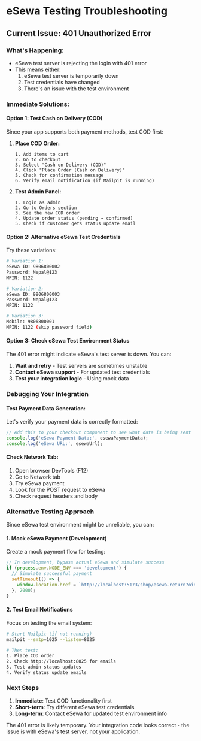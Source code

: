 # eSewa Testing Troubleshooting

## Current Issue: 401 Unauthorized Error

### What's Happening:
- eSewa test server is rejecting the login with 401 error
- This means either:
  1. eSewa test server is temporarily down
  2. Test credentials have changed
  3. There's an issue with the test environment

### Immediate Solutions:

#### Option 1: Test Cash on Delivery (COD)
Since your app supports both payment methods, test COD first:

1. **Place COD Order:**
   ```
   1. Add items to cart
   2. Go to checkout  
   3. Select "Cash on Delivery (COD)"
   4. Click "Place Order (Cash on Delivery)"
   5. Check for confirmation message
   6. Verify email notification (if Mailpit is running)
   ```

2. **Test Admin Panel:**
   ```
   1. Login as admin
   2. Go to Orders section
   3. See the new COD order
   4. Update order status (pending → confirmed)
   5. Check if customer gets status update email
   ```

#### Option 2: Alternative eSewa Test Credentials
Try these variations:

```bash
# Variation 1:
eSewa ID: 9806800002
Password: Nepal@123  
MPIN: 1122

# Variation 2:
eSewa ID: 9806800003
Password: Nepal@123
MPIN: 1122

# Variation 3:
Mobile: 9806800001
MPIN: 1122 (skip password field)
```

#### Option 3: Check eSewa Test Environment Status
The 401 error might indicate eSewa's test server is down. You can:

1. **Wait and retry** - Test servers are sometimes unstable
2. **Contact eSewa support** - For updated test credentials
3. **Test your integration logic** - Using mock data

### Debugging Your Integration

#### Test Payment Data Generation:
Let's verify your payment data is correctly formatted:

```javascript
// Add this to your checkout component to see what data is being sent
console.log('eSewa Payment Data:', esewaPaymentData);
console.log('eSewa URL:', esewaUrl);
```

#### Check Network Tab:
1. Open browser DevTools (F12)
2. Go to Network tab
3. Try eSewa payment
4. Look for the POST request to eSewa
5. Check request headers and body

### Alternative Testing Approach

Since eSewa test environment might be unreliable, you can:

#### 1. Mock eSewa Payment (Development)
Create a mock payment flow for testing:

```javascript
// In development, bypass actual eSewa and simulate success
if (process.env.NODE_ENV === 'development') {
  // Simulate successful payment
  setTimeout(() => {
    window.location.href = `http://localhost:5173/shop/esewa-return?oid=${orderId}&amt=${amount}&refId=MOCK_REF_123`;
  }, 2000);
}
```

#### 2. Test Email Notifications
Focus on testing the email system:

```bash
# Start Mailpit (if not running)
mailpit --smtp=1025 --listen=8025

# Then test:
1. Place COD order
2. Check http://localhost:8025 for emails
3. Test admin status updates
4. Verify status update emails
```

### Next Steps

1. **Immediate**: Test COD functionality first
2. **Short-term**: Try different eSewa test credentials
3. **Long-term**: Contact eSewa for updated test environment info

The 401 error is likely temporary. Your integration code looks correct - the issue is with eSewa's test server, not your application.
